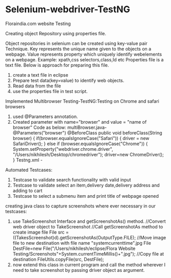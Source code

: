 # Selenium-webdriver-TestNG
Floraindia.com website Testing

Creating object Repository using properties file.

Object repositories in selenium can be created using key-value pair Technique.
Key represents the unique name given to the objects on a webpage.
Value represents property which uniquely identify webelements on a webpage. Example: xpath,css selectors,class,Id etc
Properties file is a text file. Below is approach for preparing this file.
1) create a text file in eclipse
2) Prepare test data(key=value) to identify web objects.
3) Read data from the file
4) use the properties file in test script.

Implemented Multibrowser Testing-TestNG:Testing on Chrome and safari browsers
1) used @Parameters annotation.
2) Created parameter with name="browser" and value = "name of browser"
Code as below:
multiBrowser.java-                                  
  @Parameters("browser")
	@BeforeClass
	public void beforeClass(String browser) {
		if(browser.equalsIgnoreCase("Safari")) {
			driver = new SafariDriver();
		} else if (browser.equalsIgnoreCase("Chrome")) {
			  System.setProperty("webdriver.chrome.driver", "/Users/nikhilesh/Desktop/chromedriver");
			driver=new ChromeDriver();
		}
 Testng.xml - 
  <parameter name="browser" value = "Safari" />
  
Automated Testcases:
1) Testcase to validate search functionality with valid input
2) Testcase to validate select an item,delivery date,delivery address and adding to cart
3) Testcase to select a submenu item and print title of webpage opened

creating java class to capture screenshots where ever necessary in our testcases:
1) use TakeScreenshot Interface and getScreenshotAs() method.
        //Convert web driver object to TakeScreenshot
    //Call getScreenshotAs method to create image file
 File src = ((TakesScreenshot)d).getScreenshotAs(OutputType.FILE);
            //Move image file to new destination with file name "systemcurrenttime".jpg
File DestFile=new File("/Users/nikhilesh/eclipse/Flora Website Testing/Screenshots"+System.currentTimeMillis()+".jpg");
                //Copy file at destination
FileUtils.copyFile(src, DestFile);
2) now extend this class in current program and call the method wherever I need to take screenshot by passing driver object as argument.


    
